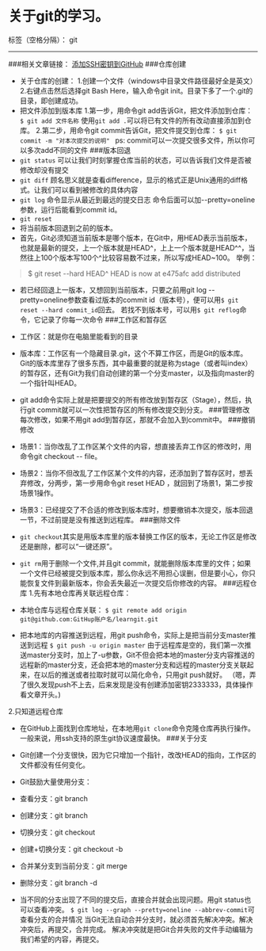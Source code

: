 ﻿# 关于git的学习。

标签（空格分隔）： git

---
###相关文章链接：
[添加SSH密钥到GitHub][1]
###仓库创建
* 关于仓库的创建：
  1.创建一个文件（windows中目录文件路径最好全是英文）
  2.右键点击然后选择git Bash Here，输入命令git init。目录下多了一个.git的目录，即创建成功。
* 把文件添加到版本库
1.第一步，用命令git add告诉Git，把文件添加到仓库：
`` $ git add 文件名称``
使用``git add .``可以将已有文件的所有改动直接添加到仓库。
2.第二步，用命令git commit告诉Git，把文件提交到仓库：
``$ git commit -m "对本次提交的说明" ``
ps: commit可以一次提交很多文件，所以你可以多次add不同的文件
###版本回退
* ``git status``
可以让我们时刻掌握仓库当前的状态，可以告诉我们文件是否被修改却没有提交
* ``git diff``
顾名思义就是查看difference，显示的格式正是Unix通用的diff格式。让我们可以看到被修改的具体内容
* ``git log``
命令显示从最近到最远的提交日志
命令后面可以加--pretty=oneline参数，运行后能看到commit id。
* ``git reset``
 * 将当前版本回退到之前的版本。
 * 首先，Git必须知道当前版本是哪个版本，在Git中，用HEAD表示当前版本，也就是最新的提交，上一个版本就是HEAD^，上上一个版本就是HEAD^^，当然往上100个版本写100个^比较容易数不过来，所以写成HEAD~100。
举例：
>$ git reset --hard HEAD^
HEAD is now at e475afc add distributed
 * 若已经回退上一版本，又想回到当前版本，只要之前用git log --pretty=oneline参数查看过版本的commit id（版本号），便可以用``$ git reset --hard commit_id``回去。
 若找不到版本号，可以用``$ git reflog``命令，它记录了你每一次命令
###工作区和暂存区
* 工作区：就是你在电脑里能看到的目录
* 版本库：工作区有一个隐藏目录.git，这个不算工作区，而是Git的版本库。
Git的版本库里存了很多东西，其中最重要的就是称为stage（或者叫index）的暂存区，还有Git为我们自动创建的第一个分支master，以及指向master的一个指针叫HEAD。
* git add命令实际上就是把要提交的所有修改放到暂存区（Stage），然后，执行git commit就可以一次性把暂存区的所有修改提交到分支。
###管理修改
每次修改，如果不用git add到暂存区，那就不会加入到commit中。
###撤销修改
* 场景1：当你改乱了工作区某个文件的内容，想直接丢弃工作区的修改时，用命令git checkout -- file。
* 场景2：当你不但改乱了工作区某个文件的内容，还添加到了暂存区时，想丢弃修改，分两步，第一步用命令git reset HEAD <file>，就回到了场景1，第二步按场景1操作。
* 场景3：已经提交了不合适的修改到版本库时，想要撤销本次提交，版本回退一节，不过前提是没有推送到远程库。
###删除文件
* ``git checkout``其实是用版本库里的版本替换工作区的版本，无论工作区是修改还是删除，都可以“一键还原”。
* ``git rm``用于删除一个文件,并且git commit，就能删除版本库里的文件；如果一个文件已经被提交到版本库，那么你永远不用担心误删，但是要小心，你只能恢复文件到最新版本，你会丢失最近一次提交后你修改的内容。
###远程仓库
1.先有本地仓库再关联远程仓库：

* 本地仓库与远程仓库关联：
``$ git remote add origin git@github.com:GitHup账户名/learngit.git``
* 把本地库的内容推送到远程，用git push命令，实际上是把当前分支master推送到远程
``$ git push -u origin master``
由于远程库是空的，我们第一次推送master分支时，加上了-u参数，Git不但会把本地的master分支内容推送的远程新的master分支，还会把本地的master分支和远程的master分支关联起来，在以后的推送或者拉取时就可以简化命令，只用git push就好。
（嗯，弄了很久发现push不上去，后来发现是没有创建添加密钥2333333，具体操作看文章开头。)

2.只知道远程仓库

* 在GitHub上面找到仓库地址，在本地用``git clone``命令克隆仓库再执行操作。
一般来说，用ssh支持的原生git协议速度最快。
###关于分支
* Git创建一个分支很快，因为它只增加一个指针，改改HEAD的指向，工作区的文件都没有任何变化。
* Git鼓励大量使用分支：
 * 查看分支：git branch
 * 创建分支：git branch <name>
 * 切换分支：git checkout <name>
 * 创建+切换分支：git checkout -b <name>
 * 合并某分支到当前分支：git merge <name>
 * 删除分支：git branch -d <name>
* 当不同的分支出现了不同的提交后，直接合并就会出现问题。用git status也可以查看冲突。
``$ git log --graph --pretty=oneline --abbrev-commit``可查看分支的合并情况
当Git无法自动合并分支时，就必须首先解决冲突。解决冲突后，再提交，合并完成。
解决冲突就是把Git合并失败的文件手动编辑为我们希望的内容，再提交。



  [1]: https://www.cnblogs.com/xixihuang/p/5522424.html